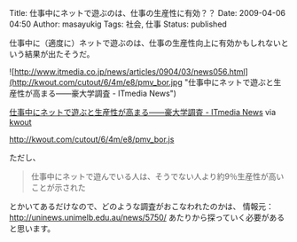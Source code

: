 Title: 仕事中にネットで遊ぶのは、仕事の生産性に有効？？
Date: 2009-04-06 04:50
Author: masayukig
Tags: 社会, 仕事
Status: published

仕事中に（適度に）ネットで遊ぶのは、仕事の生産性向上に有効かもしれないという結果が出たそうだ。


![http://www.itmedia.co.jp/news/articles/0904/03/news056.html](http://kwout.com/cutout/6/4m/e8/pmv_bor.jpg "仕事中にネットで遊ぶと生産性が高まる——豪大学調査 - ITmedia News")

[仕事中にネットで遊ぶと生産性が高まる——豪大学調査 - ITmedia
News](http://www.itmedia.co.jp/news/articles/0904/03/news056.html) via
[kwout](http://itmedia.kwout.com/quote/64me8pmv)


<http://kwout.com/cutout/6/4m/e8/pmv_bor.js>

ただし、

> 仕事中にネットで遊んでいる人は、そうでない人より約9％生産性が高いことが示された

とかいてあるだけなので、どのような調査がおこなわれたのかは、
情報元：<http://uninews.unimelb.edu.au/news/5750/>
あたりから探っていく必要があると思います。
